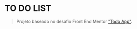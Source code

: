 # TO DO LIST

> Projeto baseado no desafio Front End Mentor ["Todo App"](https://www.frontendmentor.io/challenges/todo-app-Su1_KokOW).